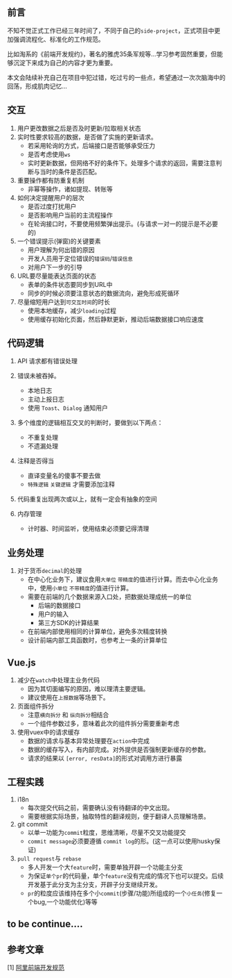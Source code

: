 ## 前言
不知不觉正式工作已经三年时间了，不同于自己的`side-project`，正式项目中更加强调流程化、标准化的工作规范。

比如淘系的《前端开发规约》，著名的雅虎35条军规等...学习参考固然重要，但能够沉淀下来成为自己的内容才更为重要。

本文会陆续补充自己在项目中犯过错，吃过亏的一些点，希望通过一次次脑海中的回荡，形成肌肉记忆...


## 交互
1. 用户更改数据之后是否及时更新/拉取相关状态
2. 实时性要求较高的数据，是否做了实施的更新请求。
    * 若采用轮询的方式，后端接口是否能够承受压力
    * 是否考虑使用`ws`
    * 实时更新数据，但网络不好的条件下。处理多个请求的返回，需要注意判断与当时的条件是否匹配。
3. 重要操作都有防重复机制
    * 非幂等操作，诸如提现、转账等
4. 如何决定提醒用户的层次
    * 是否过度打扰用户
    * 是否影响用户当前的主流程操作
    * 在轮询接口时，不要使用频繁弹出提示。(与请求一对一的提示是不必要的)
5. 一个错误提示(弹窗)的关键要素
    * 用户理解为何出错的原因
    * 开发人员用于定位错误的`错误码`/`错误信息`
    * 对用户下一步的引导
6. URL要尽量能表达页面的状态
    * 表单的条件状态要同步到URL中     
    * 同步的时候必须要注意状态的数据流向，避免形成死循环    
7. 尽量缩短用户达到`可交互时间`的时长     
    * 使用本地缓存，减少`loading`过程   
    * 使用缓存初始化页面，然后静默更新，推动后端数据接口响应速度


## 代码逻辑
1. API 请求都有错误处理
2. 错误未被吞掉。
    * 本地日志   
    * 主动上报日志   
    * 使用 `Toast`、`Dialog` 通知用户   

4. 多个维度的逻辑相互交叉的判断时，要做到以下两点：
    * 不重复处理
    * 不遗漏处理
    
5. 注释是否得当
    * 直译变量名的傻事不要去做
    * `特殊逻辑` `关键逻辑` 才需要添加注释
    
6. 代码重复出现两次或以上，就有一定会有抽象的空间    

7. 内存管理
    * 计时器、时间监听，使用结束必须要记得清理
    
## 业务处理
1. 对于货币`decimal`的处理
    * 在中心化业务下，建议食用`大单位` `带精度`的值进行计算。而去中心化业务中，使用`小单位` `不带精度`的值进行计算。
    * 需要在前端的几个数据来源入口处，把数据处理成统一的单位
        * 后端的数据接口    
        * 用户的输入    
        * 第三方SDK的计算结果    
    * 在前端内部使用相同的计算单位，避免多次精度转换     
    * 设计前端内部工具函数时，也参考上一条的计算单位    
    
## Vue.js
1. 减少在`watch`中处理主业务代码
    * 因为其切面编写的原因，难以理清主要逻辑。
    * 建议使用在`上报数据`等场景下。    
2. 页面组件拆分
    * 注意`横向拆分` 和 `纵向拆分`相结合    
    * 一个组件参数过多，意味着此次的组件拆分需要重新考虑     
3. 使用vuex中的请求缓存
    * 数据的请求与基本异常处理要在`action`中完成    
    * 数据的缓存写入，有内部完成。对外提供是否强制更新缓存的参数。
    * 请求的结果以 `[error, resData]`的形式对调用方进行暴露     
   
## 工程实践
1. i18n
    * 每次提交代码之前，需要确认没有待翻译的中文出现。
    * 需要根据实际场景，抽取特性的翻译规则，便于翻译人员理解场景。     
2. git commit
    * 以单一功能为`commit`粒度，思维清晰，尽量不交叉功能提交
    * `commit message`必须要遵循 `commit log`的形。(这一点可以使用husky保证)
3. `pull request`与 `rebase`
    * 多人开发一个大`feature`时，需要单独开辟一个功能主分支
    * 为保证`单个pr`的代码量，单个`feature`没有完成的情况下也可以提交。后续开发基于此分支为主分支，开辟子分支继续开发。
    * `pr`的粒度应该维持在多个小`commit`(步骤/功能)所组成的一个`小任务`(修复一个bug,一个功能优化)等等

## to be continue....


## 参考文章
[1] [阿里前端开发规范](https://w3ctim.com/post/1d821dd8)   
